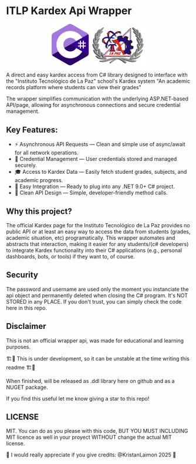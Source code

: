 ﻿# ITLP Kardex Api Wrapper

<div align="center">
    <img src="./.github/resources/csharp.png" alt="itlp_logo_png" width="20%">
    <img src="./.github/resources/itlp_logo.png" alt="itlp_logo_png" width="30%">
</div>

A direct and easy kardex access from C# library designed to interface
with the "Instituto Tecnológico de La Paz" school's Kardex system
"An academic records platform where students can view their grades"

The wrapper simplifies communication with the underlying ASP.NET-based API/page,
allowing for asynchronous connections and secure credential management.

## Key Features:
- ⚡ Asynchronous API Requests — Clean and simple use of async/await for all network operations.
- 🔐 Credential Management — User credentials stored and managed securely.
- 🎓 Access to Kardex Data — Easily fetch student grades, subjects, and academic progress.
- 🧩 Easy Integration — Ready to plug into any .NET 9.0+ C# project.
- 📝 Clean API Design — Simple, developer-friendly method calls.

## Why this project?
The official Kardex page for the Instituto Tecnológico de La Paz provides no public API or at least an
easy way to access the data from students (grades, academic situation, etc) programatically.
This wrapper automates and abstracts that interaction, making it easier for any students/(c# developers)
to integrate Kardex functionality into their C# applications (e.g., personal dashboards, bots, or tools)
if they want to, of course.

## Security
The password and username are used only the moment you instanciate the api object and permanently deleted
when closing the C# program. It's NOT STORED in any PLACE.
If you don't trust, you can simply check the code here in this repo.

## Disclaimer
This is not an official wrapper api, was made for educational and learning purposes.

🏗️🚧 This is under development, so it can be unstable at the time writing this readme 🏗️🚧

When finished, will be released as .ddl library here on github and as a NUGET package.

If you find this useful let me know giving a star to this repo!

## LICENSE
MIT. You can do as you please with this code, BUT YOU MUST INCLUDING MIT licence as well in your proyect
WITHOUT change the actual MIT license.

💖 I would really appreciate if you give credits: @KristanLaimon 2025 💖